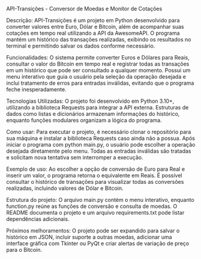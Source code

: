 API-Transições - Conversor de Moedas e Monitor de Cotações

Descrição:
API-Transições é um projeto em Python desenvolvido para converter valores entre Euro, Dólar e Bitcoin, além de acompanhar suas cotações em tempo real utilizando a API da AwesomeAPI. O programa mantém um histórico das transações realizadas, exibindo os resultados no terminal e permitindo salvar os dados conforme necessário.

Funcionalidades:
O sistema permite converter Euros e Dólares para Reais, consultar o valor do Bitcoin em tempo real e registrar todas as transações em um histórico que pode ser consultado a qualquer momento. Possui um menu interativo que guia o usuário pela seleção da operação desejada e inclui tratamento de erros para entradas inválidas, evitando que o programa feche inesperadamente.

Tecnologias Utilizadas:
O projeto foi desenvolvido em Python 3.10+, utilizando a biblioteca Requests para integrar a API externa. Estruturas de dados como listas e dicionários armazenam informações do histórico, enquanto funções modulares organizam a lógica do programa.

Como usar:
Para executar o projeto, é necessário clonar o repositório para sua máquina e instalar a biblioteca Requests caso ainda não a possua. Após iniciar o programa com python main.py, o usuário pode escolher a operação desejada diretamente pelo menu. Todas as entradas inválidas são tratadas e solicitam nova tentativa sem interromper a execução.

Exemplo de uso:
Ao escolher a opção de conversão de Euro para Real e inserir um valor, o programa retorna o equivalente em Reais. É possível consultar o histórico de transações para visualizar todas as conversões realizadas, incluindo valores de Dólar e Bitcoin.

Estrutura do projeto:
O arquivo main.py contém o menu interativo, enquanto function.py reúne as funções de conversão e consulta de moedas. O README documenta o projeto e um arquivo requirements.txt pode listar dependências adicionais.

Próximos melhoramentos:
O projeto pode ser expandido para salvar o histórico em JSON, incluir suporte a outras moedas, adicionar uma interface gráfica com Tkinter ou PyQt e criar alertas de variação de preço para o Bitcoin.
